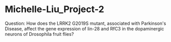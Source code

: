 # Michelle-Liu_Project-2
Question: How does the LRRK2 G2019S mutant, associated with Parkinson's Disease, affect the gene expression of lin-28 and RfC3 in the dopaminergic neurons of Drosophila fruit flies?
